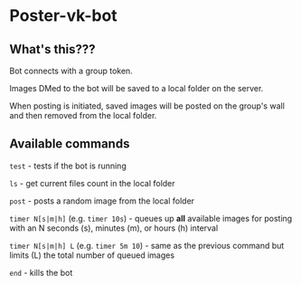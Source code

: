 # Poster-vk-bot

## What's this???

Bot connects with a group token.

Images DMed to the bot will be saved to a local folder on the server.

When posting is initiated, saved images will be posted on the group's wall and then removed from the local folder.

## Available commands

`test` - tests if the bot is running

`ls` - get current files count in the local folder

`post` - posts a random image from the local folder

`timer N[s|m|h]` (e.g. `timer 10s`) - queues up **all** available images for posting with an N seconds (s), minutes (m), or hours (h) interval

`timer N[s|m|h] L` (e.g. `timer 5m 10`) - same as the previous command but limits (L) the total number of queued images

`end` - kills the bot
